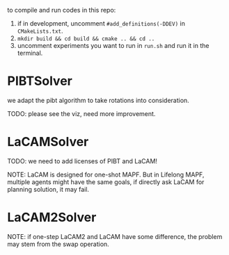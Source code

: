 to compile and run codes in this repo:
1. if in development, uncomment `#add_definitions(-DDEV)` in `CMakeLists.txt`.
2. `mkdir build && cd build && cmake .. && cd ..`
3. uncomment experiments you want to run in `run.sh` and run it in the terminal.

# PIBTSolver
we adapt the pibt algorithm to take rotations into consideration. 

TODO: please see the viz, need more improvement. 

# LaCAMSolver

TODO: we need to add licenses of PIBT and LaCAM!

NOTE: LaCAM is designed for one-shot MAPF. But in Lifelong MAPF, multiple agents might have the same goals, if directly ask LaCAM for planning solution, it may fail.

# LaCAM2Solver

NOTE: if one-step LaCAM2 and LaCAM have some difference, the problem may stem from the swap operation.